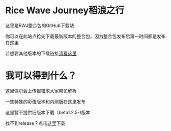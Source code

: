 # Rice Wave Journey稻浪之行

这里是RWJ整合包的GitHub下载站

你可以在此站点抢先下载最新版本的整合包，因为整合包发布后第一时间都是发布在这里

若想要其他版本的下载链接[请看这里](https://liuxirivers.github.io/OWDminecraftmodpack/ "官方网站")

# 我可以得到什么？

这里偶尔会上传报错求大家帮忙解析

一些特殊的彩蛋版本和内测版在这里发布

这里暂不提供旧版本下载（beta1.2.5-)版本

找不到release？点击[这里](https://github.com/liuxirivers/Rice-Wave-Journey-Minecraft-Modpack/releases "下载-release")下载
